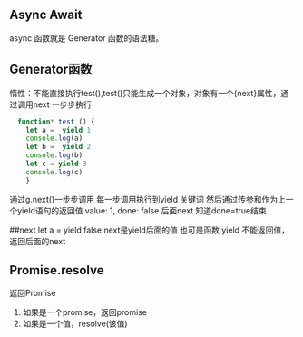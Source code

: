 ## Async   Await
  async 函数就是 Generator 函数的语法糖。

## Generator函数
  惰性：不能直接执行test(),test()只能生成一个对象，对象有一个{next}属性，通过调用next 一步步执行
```js
  function* test () {
    let a =  yield 1
    console.log(a)
    let b =  yield 2
    console.log(b)
    let c = yield 3
    console.log(c)
    }
```
通过g.next()一步步调用 每一步调用执行到yield 关键词  然后通过传参和作为上一个yield语句的返回值
value: 1, done: false 后面next 知道done=true结束

##next
  let a =  yield false   next是yield后面的值 也可是函数
  yield 不能返回值，返回后面的next

## Promise.resolve
返回Promise
  1. 如果是一个promise，返回promise
  2. 如果是一个值，resolve(该值)
